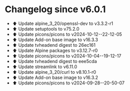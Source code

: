 # Changelog since v6.0.1
- ⬆️ Update alpine_3_20/openssl-dev to v3.3.2-r1 
- ⬆️ Update setuptools to v75.2.0 
- ⬆️ Update picons/picons to v2024-10-12--22-12-05 
- ⬆️ Update Add-on base image to v16.3.3 
- ⬆️ Update tvheadend digest to 26ec161 
- ⬆️ Update Alpine packages to v3.12.7-r0 
- ⬆️ Update picons/picons to v2024-10-04--19-12-17 
- ⬆️ Update tvheadend digest to eee5cda 
- ⬆️ Update streamlink to v6.11.0 
- ⬆️ Update alpine_3_20/curl to v8.10.1-r0 
- ⬆️ Update Add-on base image to v16.3.2 
- ⬆️ Update picons/picons to v2024-09-28--20-50-07 
